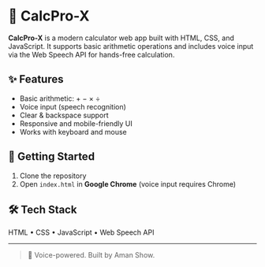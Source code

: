 # 🧮 CalcPro-X

**CalcPro-X** is a modern calculator web app built with HTML, CSS, and JavaScript. It supports basic arithmetic operations and includes voice input via the Web Speech API for hands-free calculation.

## ✨ Features

- Basic arithmetic: + − × ÷
- Voice input (speech recognition)
- Clear & backspace support
- Responsive and mobile-friendly UI
- Works with keyboard and mouse

## 🚀 Getting Started

1. Clone the repository  
2. Open `index.html` in **Google Chrome** (voice input requires Chrome)  

## 🛠️ Tech Stack

HTML • CSS • JavaScript • Web Speech API

---

> 🎤 Voice-powered. Built by Aman Show.

